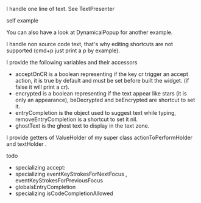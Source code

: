 I handle one line of text.
See TextPresenter

self example

You can also have a look at DynamicalPopup for another example.

I handle non source code text, that's why editing shortcuts are not supported (cmd+p just print a p by example).

I provide the following variables and their accessors
- acceptOnCR is a boolean representing if the key cr trigger an accept action,  it is true by default and must be set before built the widget. (if false it will print a cr).
- encrypted is a boolean representing if the text appear like stars (it is only an appearance), beDecrypted and beEncrypted are shortcut to set it.
- entryCompletion is the object used to suggest text while typing, removeEntryCompletion is a shortcut to set it nil.
- ghostText is the ghost text to display in the text zone.

I provide getters of ValueHolder of my super class actionToPerformHolder and textHolder .


todo
- specializing accept:
- specializing eventKeyStrokesForNextFocus , eventKeyStrokesForPreviousFocus
- globalsEntryCompletion
- specializing isCodeCompletionAllowed
